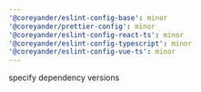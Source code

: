 ```yaml
---
'@coreyander/eslint-config-base': minor
'@coreyander/prettier-config': minor
'@coreyander/eslint-config-react-ts': minor
'@coreyander/eslint-config-typescript': minor
'@coreyander/eslint-config-vue-ts': minor
---
```


specify dependency versions
